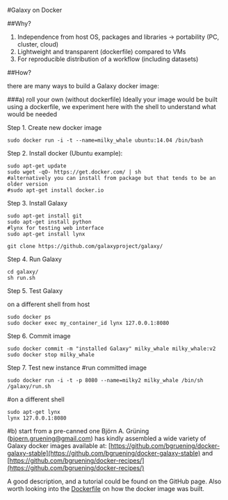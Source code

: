 #Galaxy on Docker

##Why?

1. Independence from host OS, packages and libraries -> portability (PC, cluster, cloud)
2. Lightweight and transparent (dockerfile) compared to VMs
3. For reproducible distribution of a workflow (including datasets)

##How?

there are many ways to build a Galaxy docker image:

###a) roll your own (without dockerfile)
Ideally your image would be built using a dockerfile, we experiment here with the shell to understand what would be needed

Step 1. Create new docker image

```
sudo docker run -i -t --name=milky_whale ubuntu:14.04 /bin/bash
```

Step 2. Install docker (Ubuntu example):

```
sudo apt-get update
sudo wget -qO- https://get.docker.com/ | sh
#alternatively you can install from package but that tends to be an older version 
#sudo apt-get install docker.io
```

Step 3. Install Galaxy

```
sudo apt-get install git
sudo apt-get install python
#lynx for testing web interface
sudo apt-get install lynx

git clone https://github.com/galaxyproject/galaxy/
```

Step 4. Run Galaxy

```
cd galaxy/
sh run.sh
```

Step 5. Test Galaxy

on a different shell from host

```
sudo docker ps
sudo docker exec my_container_id lynx 127.0.0.1:8080
```

Step 6. Commit image

```
sudo docker commit -m "installed Galaxy" milky_whale milky_whale:v2
sudo docker stop milky_whale
```

Step 7. Test new instance
#run committed image

```
sudo docker run -i -t -p 8080 --name=milky2 milky_whale /bin/sh /galaxy/run.sh
```

#on a different shell
```
sudo apt-get lynx
lynx 127.0.0.1:8080
```

#b) start from a pre-canned one
Björn A. Grüning (bjoern.gruening@gmail.com) has kindly assembled a wide variety of Galaxy docker images available at: [https://github.com/bgruening/docker-galaxy-stable](https://github.com/bgruening/docker-galaxy-stable) and [https://github.com/bgruening/docker-recipes/](https://github.com/bgruening/docker-recipes/)

A good description, and a tutorial could be found on the GitHub page. Also worth looking into the [Dockerfile](https://github.com/bgruening/docker-galaxy-stable/blob/master/galaxy/Dockerfile) on how the docker image was built.
